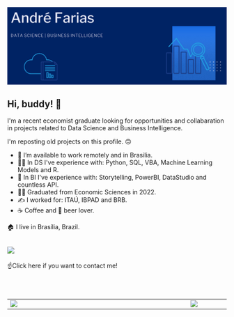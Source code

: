 
<img src="https://github.com/AndreBFarias/AndreBFarias/blob/main/cover.png" >



## Hi, buddy! 👋

I'm a recent economist graduate looking for opportunities and collabaration in projects related to Data Science and Business Intelligence.

I'm reposting old projects on this profile. 🙃
<br>

- 🤝 I’m available to work remotely and in Brasilia. 
- 👨‍💻 In DS I've experience with: Python, SQL, VBA, Machine Learning Models and R.
- 🔭 In BI I've experience with: Storytelling, PowerBI, DataStudio and countless API.
- 👨‍🎓 Graduated from Economic Sciences in 2022.
- ✍️ I worked for: ITAÚ, IBPAD and BRB.
- ☕ Coffee and 🍺 beer lover.

🏠 I live in Brasília, Brazil.
<br> <br>

[<img src="https://img.shields.io/badge/linkedin-%230077B5.svg?&style=for-the-badge&logo=linkedin&logoColor=white" align="left"/>](https://www.linkedin.com/in/andre-farias-economista//) 


<br>
<br>

<div align="left"/> ☝️Click here if you want to contact me! </div>

<br> <br>
<center>
<table>
        <td><img width="400px" align="left" src="https://github-readme-stats.vercel.app/api/top-langs/?username=AndreBFarias&hide=html&layout=compact&theme=buefy" />
        </td>
        <td><img width="400px" align="right" src="https://github-readme-stats.vercel.app/api?username=AndreBFarias&theme=buefy"/></td>
      
    
</table>
</center>  
